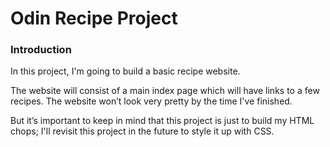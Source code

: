 # Odin Recipe Project

### Introduction
In this project, I'm going to build a basic recipe website.

The website will consist of a main index page which will have links to a few recipes. The website won’t look very pretty by the time I've finished. 

But it’s important to keep in mind that this project is just to build my HTML chops; I'll revisit this project in the future to style it up with CSS.
